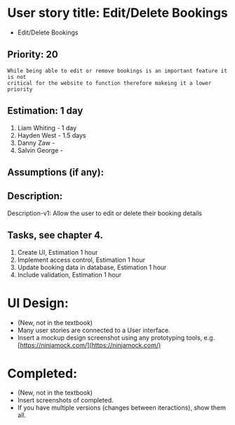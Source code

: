 # User story title: Edit/Delete Bookings

* Edit/Delete Bookings

## Priority: 20
    While being able to edit or remove bookings is an important feature it is not 
    critical for the website to function therefore makeing it a lower priority

## Estimation: 1 day

1. Liam Whiting -  1 day
2. Hayden West - 1.5 days
3. Danny Zaw - 
4. Salvin George - 

## Assumptions (if any):

## Description:

Description-v1: Allow the user to edit or delete their booking details

## Tasks, see chapter 4.

1. Create UI, Estimation 1 hour
2. Implement access control, Estimation 1 hour
3. Update booking data in database, Estimation 1 hour
4. Include validation, Estimation 1 hour


# UI Design:
* (New, not in the textbook) 
* Many user stories are connected to a User interface.
* Insert a mockup design screenshot using any prototyping tools, e.g. [https://ninjamock.com/](https://ninjamock.com/)

# Completed:
* (New, not in the textbook) 
* Insert screenshots of completed. 
* If you have multiple versions (changes between iteractions), show them all.


